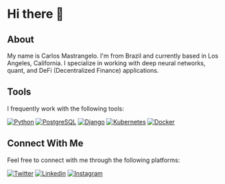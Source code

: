 # Hi there 👋

## About

My name is Carlos Mastrangelo. I'm from Brazil and currently based in Los Angeles, California. I specialize in working with deep neural networks, quant, and DeFi (Decentralized Finance) applications.

## Tools

I frequently work with the following tools:

[![Python](https://skillicons.dev/icons?i=py)](https://www.python.org) [![PostgreSQL](https://skillicons.dev/icons?i=postgres)](https://www.postgresql.org) [![Django](https://skillicons.dev/icons?i=django)](https://www.djangoproject.com) [![Kubernetes](https://skillicons.dev/icons?i=kubernetes)](https://kubernetes.io) [![Docker](https://skillicons.dev/icons?i=docker)](https://www.docker.com)

## Connect With Me

Feel free to connect with me through the following platforms:

[![Twitter](https://skillicons.dev/icons?i=twitter)](https://twitter.com/itsaiwa) [![Linkedin](https://skillicons.dev/icons?i=linkedin)](www.linkedin.com/in/cmastrangelo)  [![Instagram](https://skillicons.dev/icons?i=instagram)](https://instagram.com/los.mastrangelo)
